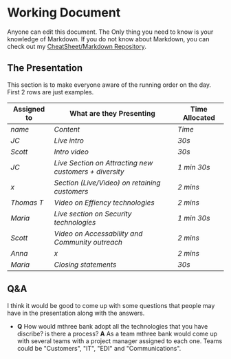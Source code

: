 # Working Document

Anyone can edit this document. The Only thing you need to know is your knowledge of Markdown. If you do not know about Markdown, you can check out my [CheatSheet/Markdown Repository](https://github.com/Scott-oustudent/Cheat-Sheets/blob/main/Markdown.md). 

## The Presentation 
This section is to make everyone aware of the running order on the day. First 2 rows are just examples.

| Assigned to | What are they Presenting | Time Allocated |
|---|---|---|
| _name_ | _Content_ | _Time_ |
| _JC_ | _Live intro_ | _30s_ |
| _Scott_ | _Intro video_ | _30s_ |
| _JC_ | _Live Section on Attracting new customers + diversity_ | _1 min 30s_ |
| _x_ | _Section (Live/Video) on retaining customers_ | _2 mins_ |
| _Thomas T_ | _Video on Effiency technologies_ | _2 mins_ |
| _Maria_ | _Live section on Security technologies_ | _1 min 30s_ |
| _Scott_ | _Video on Accessability and Community outreach_ | _2 mins_ |
| _Anna_ | _x_ | _2 mins_ |
| _Maria_ | _Closing statements_ | _30s_ |




## Q&A
I think it would be good to come up with some questions that people may have in the presentation along with the answers. 

*   __Q__ How would mthree bank adopt all the technologies that you have discribe? is there a process?
    __A__ As a team mthree bank would come up with several teams with a project manager assigned to each one. Teams could be "Customers", "IT", "EDI" and "Communications". 
